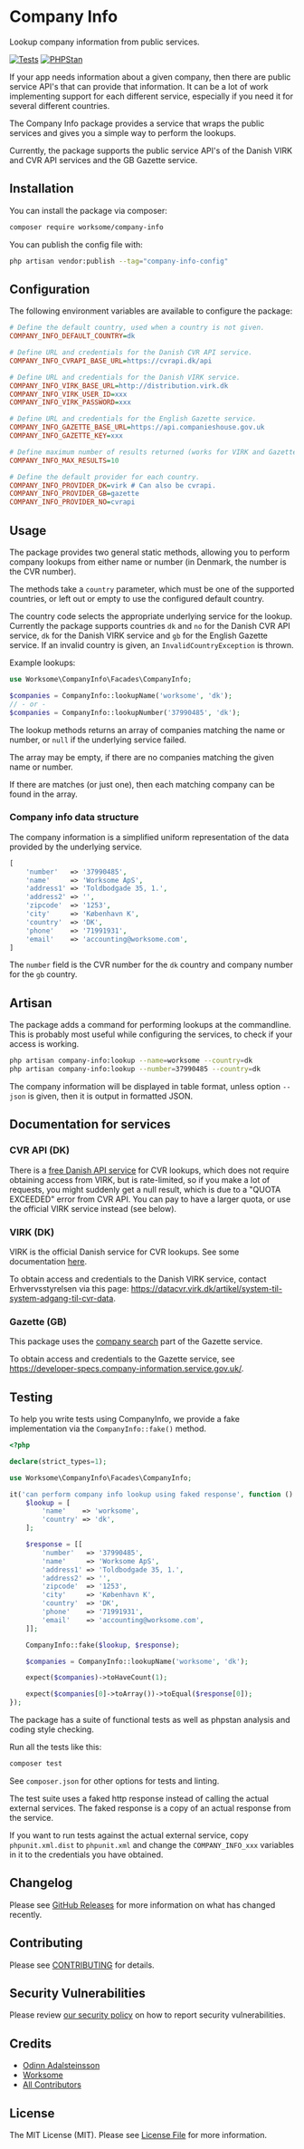 # Company Info

Lookup company information from public services.

[![Tests](https://github.com/worksome/company-info/actions/workflows/run-tests.yml/badge.svg)](https://github.com/worksome/company-info/actions/workflows/run-tests.yml)
[![PHPStan](https://github.com/worksome/company-info/actions/workflows/phpstan.yml/badge.svg)](https://github.com/worksome/company-info/actions/workflows/phpstan.yml)

If your app needs information about a given company, then there are public service API's that can provide that information. It can be a lot of work implementing support for each different service, especially if you need it for several different countries.

The Company Info package provides a service that wraps the public services and gives you a simple way to perform the lookups.

Currently, the package supports the public service API's of the Danish VIRK and CVR API services and the GB Gazette service.

## Installation

You can install the package via composer:

```bash
composer require worksome/company-info
```

You can publish the config file with:

```sh
php artisan vendor:publish --tag="company-info-config"
```

## Configuration

The following environment variables are available to configure the package:

```ini
# Define the default country, used when a country is not given.
COMPANY_INFO_DEFAULT_COUNTRY=dk

# Define URL and credentials for the Danish CVR API service.
COMPANY_INFO_CVRAPI_BASE_URL=https://cvrapi.dk/api

# Define URL and credentials for the Danish VIRK service.
COMPANY_INFO_VIRK_BASE_URL=http://distribution.virk.dk
COMPANY_INFO_VIRK_USER_ID=xxx
COMPANY_INFO_VIRK_PASSWORD=xxx

# Define URL and credentials for the English Gazette service.
COMPANY_INFO_GAZETTE_BASE_URL=https://api.companieshouse.gov.uk
COMPANY_INFO_GAZETTE_KEY=xxx

# Define maximum number of results returned (works for VIRK and Gazette).
COMPANY_INFO_MAX_RESULTS=10

# Define the default provider for each country.
COMPANY_INFO_PROVIDER_DK=virk # Can also be cvrapi.
COMPANY_INFO_PROVIDER_GB=gazette
COMPANY_INFO_PROVIDER_NO=cvrapi
```

## Usage

The package provides two general static methods, allowing you to perform company lookups from either name or number (in Denmark, the number is the CVR number).

The methods take a `country` parameter, which must be one of the supported countries, or left out or empty to use the configured default country.

The country code selects the appropriate underlying service for the lookup. Currently the package supports countries `dk` and `no` for the Danish CVR API service, `dk` for the Danish VIRK service and `gb` for the English Gazette service. If an invalid country is given, an `InvalidCountryException` is thrown.

Example lookups:

```php
use Worksome\CompanyInfo\Facades\CompanyInfo;

$companies = CompanyInfo::lookupName('worksome', 'dk');
// - or -
$companies = CompanyInfo::lookupNumber('37990485', 'dk');
```

The lookup methods returns an array of companies matching the name or number, or `null` if the underlying service failed.

The array may be empty, if there are no companies matching the given name or number.

If there are matches (or just one), then each matching company can be found in the array.

### Company info data structure

The company information is a simplified uniform representation of the data provided by the underlying service.

```php
[
    'number'   => '37990485',
    'name'     => 'Worksome ApS',
    'address1' => 'Toldbodgade 35, 1.',
    'address2' => '',
    'zipcode'  => '1253',
    'city'     => 'København K',
    'country'  => 'DK',
    'phone'    => '71991931',
    'email'    => 'accounting@worksome.com',
]
```

The `number` field is the CVR number for the `dk` country and company number for the `gb` country.

## Artisan

The package adds a command for performing lookups at the commandline. This is probably most useful while configuring the services, to check if your access is working.

```sh
php artisan company-info:lookup --name=worksome --country=dk
php artisan company-info:lookup --number=37990485 --country=dk
```

The company information will be displayed in table format, unless option `--json` is given, then it is output in formatted JSON.

## Documentation for services

### CVR API (DK)

There is a [free Danish API service](https://cvrapi.dk/documentation) for CVR lookups, which does not require obtaining access from VIRK, but is rate-limited, so if you make a lot of requests, you might suddenly get a null result, which is due to a "QUOTA EXCEEDED" error from CVR API. You can pay to have a larger quota, or use the official VIRK service instead (see below).

### VIRK (DK)

VIRK is the official Danish service for CVR lookups. See some documentation [here](https://data.virk.dk/sites/default/files/soegeeksempler_v.6.x.pdf).

To obtain access and credentials to the Danish VIRK service, contact Erhvervsstyrelsen via this page: https://datacvr.virk.dk/artikel/system-til-system-adgang-til-cvr-data.

### Gazette (GB)

This package uses the [company search](https://developer-specs.company-information.service.gov.uk/companies-house-public-data-api/reference/search/search-companies) part of the Gazette service.


To obtain access and credentials to the Gazette service, see https://developer-specs.company-information.service.gov.uk/.

## Testing

To help you write tests using CompanyInfo, we provide a fake implementation via the `CompanyInfo::fake()` method.

```php
<?php

declare(strict_types=1);

use Worksome\CompanyInfo\Facades\CompanyInfo;

it('can perform company info lookup using faked response', function () {
    $lookup = [
        'name'    => 'worksome',
        'country' => 'dk',
    ];

    $response = [[
        'number'   => '37990485',
        'name'     => 'Worksome ApS',
        'address1' => 'Toldbodgade 35, 1.',
        'address2' => '',
        'zipcode'  => '1253',
        'city'     => 'København K',
        'country'  => 'DK',
        'phone'    => '71991931',
        'email'    => 'accounting@worksome.com',
    ]];

    CompanyInfo::fake($lookup, $response);

    $companies = CompanyInfo::lookupName('worksome', 'dk');

    expect($companies)->toHaveCount(1);

    expect($companies[0]->toArray())->toEqual($response[0]);
});
```

The package has a suite of functional tests as well as phpstan analysis and coding style checking.

Run all the tests like this:

```sh
composer test
```

See `composer.json` for other options for tests and linting.

The test suite uses a faked http response instead of calling the actual external services. The faked response is a copy of an actual response from the service.

If you want to run tests against the actual external service, copy `phpunit.xml.dist` to `phpunit.xml` and change the `COMPANY_INFO_xxx` variables in it to the credentials you have obtained.


## Changelog

Please see [GitHub Releases](https://github.com/worksome/company-info/releases) for more information on what has changed recently.

## Contributing

Please see [CONTRIBUTING](.github/CONTRIBUTING.md) for details.

## Security Vulnerabilities

Please review [our security policy](../../security/policy) on how to report security vulnerabilities.

## Credits

- [Odinn Adalsteinsson](https://github.com/odinns)
- [Worksome](https://github.com/worksome)
- [All Contributors](../../contributors)

## License

The MIT License (MIT). Please see [License File](LICENSE.md) for more information.
